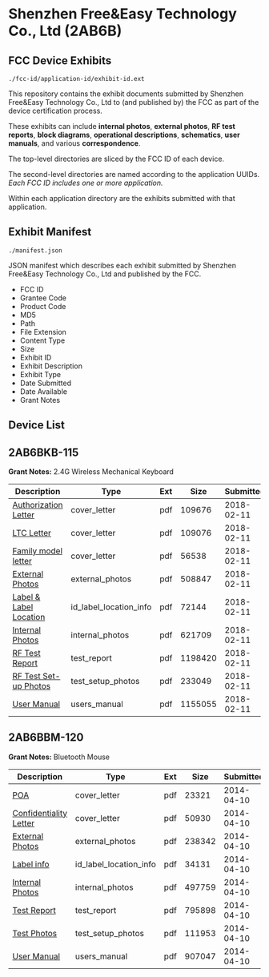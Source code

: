 # Shenzhen Free&Easy Technology Co., Ltd (2AB6B)
## FCC Device Exhibits

```
./fcc-id/application-id/exhibit-id.ext
```

This repository contains the exhibit documents submitted by Shenzhen Free&Easy Technology Co., Ltd to (and published by) the FCC as part of the device certification process.

These exhibits can include **internal photos**, **external photos**, **RF test reports**, **block diagrams**, **operational descriptions**, **schematics**, **user manuals**, and various **correspondence**.

The top-level directories are sliced by the FCC ID of each device.

The second-level directories are named according to the application UUIDs. *Each FCC ID includes one or more application.*

Within each application directory are the exhibits submitted with that application. 

## Exhibit Manifest

```
./manifest.json
```

JSON manifest which describes each exhibit submitted by Shenzhen Free&Easy Technology Co., Ltd and published by the FCC.

- FCC ID
- Grantee Code
- Product Code
- MD5
- Path
- File Extension
- Content Type
- Size
- Exhibit ID
- Exhibit Description
- Exhibit Type
- Date Submitted
- Date Available
- Grant Notes

## Device List
## 2AB6BKB-115
**Grant Notes:** 2.4G Wireless Mechanical Keyboard

| Description | Type | Ext | Size | Submitted | Available |
| ----------- | ---- | --- | ---- | --------- | --------- |
| [Authorization Letter](2AB6BKB-115/243aa54e9f941267e9039caa0df86962/3748923.pdf) | cover_letter | pdf | 109676 | 2018-02-11 | 2018-02-11 |
| [LTC Letter](2AB6BKB-115/243aa54e9f941267e9039caa0df86962/3748924.pdf) | cover_letter | pdf | 109076 | 2018-02-11 | 2018-02-11 |
| [Family model letter](2AB6BKB-115/243aa54e9f941267e9039caa0df86962/3748925.pdf) | cover_letter | pdf | 56538 | 2018-02-11 | 2018-02-11 |
| [External Photos](2AB6BKB-115/243aa54e9f941267e9039caa0df86962/3748926.pdf) | external_photos | pdf | 508847 | 2018-02-11 | 2018-02-11 |
| [Label & Label Location](2AB6BKB-115/243aa54e9f941267e9039caa0df86962/3748927.pdf) | id_label_location_info | pdf | 72144 | 2018-02-11 | 2018-02-11 |
| [Internal Photos](2AB6BKB-115/243aa54e9f941267e9039caa0df86962/3748928.pdf) | internal_photos | pdf | 621709 | 2018-02-11 | 2018-02-11 |
| [RF Test Report](2AB6BKB-115/243aa54e9f941267e9039caa0df86962/3748931.pdf) | test_report | pdf | 1198420 | 2018-02-11 | 2018-02-11 |
| [RF Test Set-up Photos](2AB6BKB-115/243aa54e9f941267e9039caa0df86962/3748932.pdf) | test_setup_photos | pdf | 233049 | 2018-02-11 | 2018-02-11 |
| [User Manual](2AB6BKB-115/243aa54e9f941267e9039caa0df86962/3748933.pdf) | users_manual | pdf | 1155055 | 2018-02-11 | 2018-02-11 |
## 2AB6BBM-120
**Grant Notes:** Bluetooth Mouse

| Description | Type | Ext | Size | Submitted | Available |
| ----------- | ---- | --- | ---- | --------- | --------- |
| [POA](2AB6BBM-120/0cb626f84b09a8c951fbfcd8282df5d7/2237696.pdf) | cover_letter | pdf | 23321 | 2014-04-10 | 2014-04-10 |
| [Confidentiality Letter](2AB6BBM-120/0cb626f84b09a8c951fbfcd8282df5d7/2237701.pdf) | cover_letter | pdf | 50930 | 2014-04-10 | 2014-04-10 |
| [External Photos](2AB6BBM-120/0cb626f84b09a8c951fbfcd8282df5d7/2237697.pdf) | external_photos | pdf | 238342 | 2014-04-10 | 2014-04-10 |
| [Label info](2AB6BBM-120/0cb626f84b09a8c951fbfcd8282df5d7/2237700.pdf) | id_label_location_info | pdf | 34131 | 2014-04-10 | 2014-04-10 |
| [Internal Photos](2AB6BBM-120/0cb626f84b09a8c951fbfcd8282df5d7/2237699.pdf) | internal_photos | pdf | 497759 | 2014-04-10 | 2014-04-10 |
| [Test Report](2AB6BBM-120/0cb626f84b09a8c951fbfcd8282df5d7/2237698.pdf) | test_report | pdf | 795898 | 2014-04-10 | 2014-04-10 |
| [Test Photos](2AB6BBM-120/0cb626f84b09a8c951fbfcd8282df5d7/2237702.pdf) | test_setup_photos | pdf | 111953 | 2014-04-10 | 2014-04-10 |
| [User Manual](2AB6BBM-120/0cb626f84b09a8c951fbfcd8282df5d7/2237703.pdf) | users_manual | pdf | 907047 | 2014-04-10 | 2014-04-10 |
